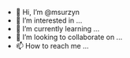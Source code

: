 - 👋 Hi, I’m @msurzyn
- 👀 I’m interested in ...
- 🌱 I’m currently learning ...
- 💞️ I’m looking to collaborate on ...
- 📫 How to reach me ...

<!---
msurzyn/msurzyn is a ✨ special ✨ repository because its `README.md` (this file) appears on your GitHub profile.
You can click the Preview link to take a look at your changes.
--->
